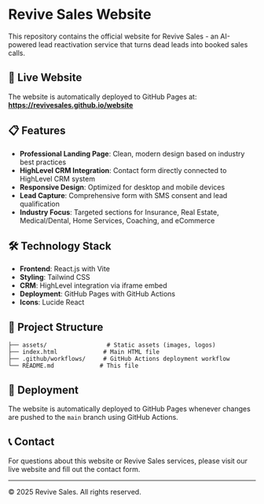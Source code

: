 # Revive Sales Website

This repository contains the official website for Revive Sales - an AI-powered lead reactivation service that turns dead leads into booked sales calls.

## 🚀 Live Website

The website is automatically deployed to GitHub Pages at: **https://revivesales.github.io/website**

## 📋 Features

- **Professional Landing Page**: Clean, modern design based on industry best practices
- **HighLevel CRM Integration**: Contact form directly connected to HighLevel CRM system
- **Responsive Design**: Optimized for desktop and mobile devices
- **Lead Capture**: Comprehensive form with SMS consent and lead qualification
- **Industry Focus**: Targeted sections for Insurance, Real Estate, Medical/Dental, Home Services, Coaching, and eCommerce

## 🛠 Technology Stack

- **Frontend**: React.js with Vite
- **Styling**: Tailwind CSS
- **CRM**: HighLevel integration via iframe embed
- **Deployment**: GitHub Pages with GitHub Actions
- **Icons**: Lucide React

## 📁 Project Structure

```
├── assets/                 # Static assets (images, logos)
├── index.html             # Main HTML file
├── .github/workflows/     # GitHub Actions deployment workflow
└── README.md             # This file
```

## 🔄 Deployment

The website is automatically deployed to GitHub Pages whenever changes are pushed to the `main` branch using GitHub Actions.

## 📞 Contact

For questions about this website or Revive Sales services, please visit our live website and fill out the contact form.

---

© 2025 Revive Sales. All rights reserved.

